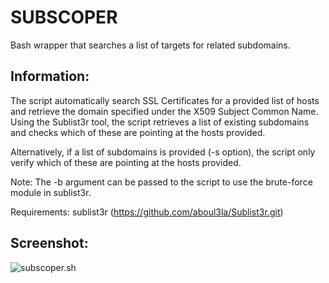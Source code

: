 # SUBSCOPER
Bash wrapper that searches a list of targets for related subdomains.

Information:
---------------
The script automatically search SSL Certificates for a provided list of hosts and retrieve the domain specified under the X509 Subject Common Name.
Using the Sublist3r tool, the script retrieves a list of existing subdomains and checks which of these are pointing at the hosts provided. 

Alternatively, if a list of subdomains is provided (-s option), the script only verify which of these are pointing at the hosts provided.

Note: The -b argument can be passed to the script to use the brute-force module in sublist3r.

Requirements: sublist3r (https://github.com/aboul3la/Sublist3r.git)

Screenshot:
--------------------
![subscoper.sh](https://user-images.githubusercontent.com/44804367/100872575-eade2600-3499-11eb-807d-49669dfa2b7d.PNG)
